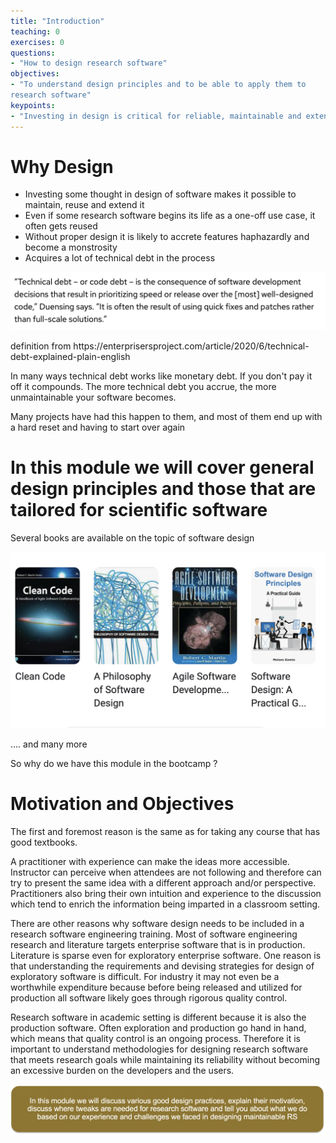```yaml
---
title: "Introduction"
teaching: 0
exercises: 0
questions:
- "How to design research software"
objectives:
- "To understand design principles and to be able to apply them to
research software"
keypoints:
- "Investing in design is critical for reliable, maintainable and extensible software"
---
```


# Why Design

* Investing some thought in design of software makes it possible to maintain\, reuse and extend it
* Even if some research software begins its life as a one\-off use case\, it often gets reused
* Without proper design it is likely to accrete features haphazardly and become a monstrosity
* Acquires a lot of technical debt in the process

![](img/techdebt.png)

definition from
https://enterprisersproject\.com/article/2020/6/technical\-debt\-explained\-plain\-english

In many ways technical debt works like monetary debt. If you don't pay
it off it compounds. The more technical debt you accrue, the more
unmaintainable your software becomes. 

Many projects have had this happen to them, and most of them end up
with a hard reset and having to start over again

#  In this module we will cover general design principles and those that are tailored for scientific software

Several books are available on the topic of software design

![](img/books.png)

…\. and many more

So why do we have this module in the bootcamp ?

# Motivation and Objectives

The first and foremost reason is the same as for taking any course
that has good textbooks.

A practitioner with experience can make the ideas more
accessible. Instructor can perceive when attendees are not following
and therefore can try to present the same idea with a different
approach and/or perspective. Practitioners also bring their own
intuition and experience to the discussion which tend to enrich the
information being imparted in a classroom setting.

There are other reasons why software design needs to be included in a
research software engineering training. Most of software engineering
research and literature targets enterprise software that is in
production. Literature is sparse even for exploratory enterprise
software. One reason is that understanding the requirements and
devising strategies for design of exploratory software is
difficult. For industry it may not even be a worthwhile expenditure
because before being released and utilized for production all software
likely goes through rigorous quality control. 

Research software in academic setting is different because it is also
the production software. Often exploration and production go hand in
hand, which means that quality control is an ongoing
process. Therefore it is important to understand methodologies for
designing research software that meets research goals while
maintaining its reliability without becoming an excessive burden on
the developers and the users.

![](img/emph.png)


